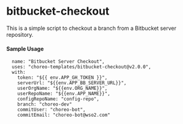 # bitbucket-checkout

This is a simple script to checkout a branch from a Bitbucket server repository.

#### Sample Usage

```
  name: "Bitbucket Server Checkout",
  uses: "choreo-templates/bitbucket-checkout@v2.0.0",
  with:
    token: "${{ env.APP_GH_TOKEN }}",
    serverUrl: "${{env.APP_BB_SERVER_URL}}",
    userOrgName: "${{env.ORG_NAME}}",
    userRepoName: "${{env.APP_NAME}}",
    configRepoName: "config-repo",
    branch: "choreo-dev"
    commitUser: "choreo-bot",
    commitEmail: "choreo-bot@wso2.com"
```

